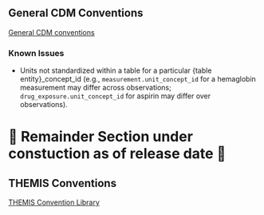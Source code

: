## General CDM Conventions

[General CDM conventions](https://ohdsi.github.io/CommonDataModel/dataModelConventions.html)

### Known Issues
- Units not standardized within a table for a particular {table entity}_concept_id (e.g., `measurement.unit_concept_id` for a hemaglobin measurement may differ across observations; `drug_exposure.unit_concept_id` for aspirin may differ over observations).

# 🚧 Remainder Section under constuction as of release date 🚧

## THEMIS Conventions

[THEMIS Convention Library](https://ohdsi.github.io/Themis/)